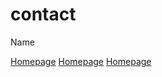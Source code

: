 
<html lang="en">
  <head>
    <meta charset="UTF-8">
    <meta name="viewport" content="width=device-width, initial-scale=1.0">
    <meta http-equiv="X-UA-Compatible" content="ie=edge">
    <title>My Website</title>
  </head>
  <body>
    <main>
        <h1>contact</h1>  
        <p>Name</p>
      <a href="https://chishoso.github.io/">Homepage</a>
      <a href="https://chishoso.github.io/about">Homepage</a>
      <a href="https://docs.github.com/en/pages/getting-started-with-github-pages/creating-a-github-pages-site#next-steps">Homepage</a>
    </main>
  </body>
</html>

